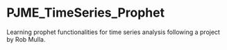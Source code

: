 # PJME_TimeSeries_Prophet
Learning prophet functionalities for time series analysis following a project by Rob Mulla.
